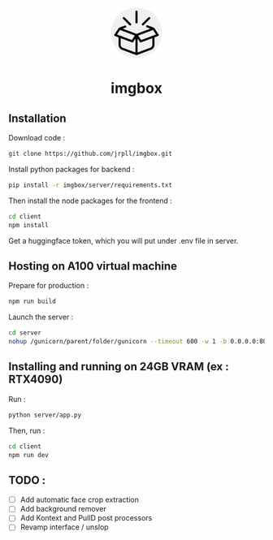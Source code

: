 <div align="center">
  <img src="client/dist/box.svg" alt="imgbox logo" width="100"/>
  <h1>imgbox</h1>
</div>

## Installation

Download code : 

```bash
git clone https://github.com/jrpll/imgbox.git 
```

Install python packages for backend :

```bash
pip install -r imgbox/server/requirements.txt
```
Then install the node packages for the frontend :

```bash
cd client
npm install
```

Get a huggingface token, which you will put under .env file in server.

## Hosting on A100 virtual machine

Prepare for production :

```bash
npm run build
```

Launch the server : 

```bash
cd server
nohup /gunicorn/parent/folder/gunicorn --timeout 600 -w 1 -b 0.0.0.0:8080 app:app
```

## Installing and running on 24GB VRAM (ex : RTX4090)

Run :

```bash 
python server/app.py
```

Then, run :

```bash
cd client
npm run dev
```

## TODO :

- [ ] Add automatic face crop extraction
- [ ] Add background remover
- [ ] Add Kontext and PulID post processors
- [ ] Revamp interface / unslop
